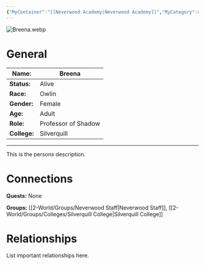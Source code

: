 ```yaml
---
{"MyContainer":"[[Neverwood Academy|Neverwood Academy]]","MyCategory":null,"image":"Breena.webp","tags":["Category/People"],"obsidianUIMode":"preview","aliases":null,"NoteStatus":"❓","char_status":"Alive","char_race":"Owlin","char_gender":"Female","char_role":"Professor of Shadow","char_college":"Silverquill","char_items":null,"char_age":"Adult","parents":null,"children":null,"enemies":null,"allies":null,"siblings":null,"partner":null,"Connected_Quests":[],"Connected_Groups":["[[2-World/Groups/Neverwood Staff.md|Neverwood Staff]]","[[Silverquill College|Silverquill College]]"],"dg-publish":true,"dg-path":"World/People/Breena.md","permalink":"/world/people/breena/","dgPassFrontmatter":true,"updated":"2025-10-02T14:20:48.000+01:00"}
---
```



![Breena.webp](/img/user/z_Assets/character_art/NPCs/Staff/Breena.webp)
# General


| Name:        | Breena              |
| ------------ | ------------------- |
| **Status:**  | Alive               |
| **Race:**    | Owlin               |
| **Gender:**  | Female              |
| **Age:**     | Adult               |
| **Role:**    | Professor of Shadow |
| **College:** | Silverquill         |


---

This is the persons description. 


# Connections


**Quests:** None 

**Groups:** [[2-World/Groups/Neverwood Staff\|Neverwood Staff]],  [[2-World/Groups/Colleges/Silverquill College\|Silverquill College]]


# Relationships

List important relationships here. 

